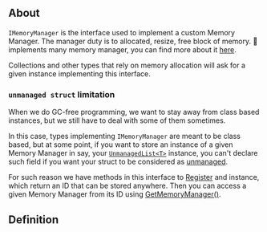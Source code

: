 ﻿---
uid: Tomate.IMemoryManager
---

## About

`IMemoryManager` is the interface used to implement a custom Memory Manager.
The manager duty is to allocated, resize, free block of memory.
🍅 implements many memory manager, you can find more about it [here](<xref:memory-management-overview>).

Collections and other types that rely on memory allocation will ask for a given instance implementing this interface.

### `unmanaged struct` limitation

When we do GC-free programming, we want to stay away from class based instances, but we still have to deal with some of them sometimes.

In this case, types implementing `IMemoryManager` are meant to be class based, but at some point, if you want to store an instance of a given Memory Manager in say, your [`UnmanagedList<T>`](<xref:Tomate.UnmanagedList`1>) instance, you can't declare such field if you want your struct to be considered as [unmanaged](https://learn.microsoft.com/en-us/dotnet/csharp/language-reference/builtin-types/unmanaged-types).

For such reason we have methods in this interface to [Register](<xref:Tomate.IMemoryManager.RegisterMemoryManager(Tomate.IMemoryManager)>) and instance, which return an ID that can be stored anywhere. Then you can access a given Memory Manager from its ID using [GetMemoryManager()](<xref:Tomate.IMemoryManager.GetMemoryManager(System.Int32)>).

## Definition